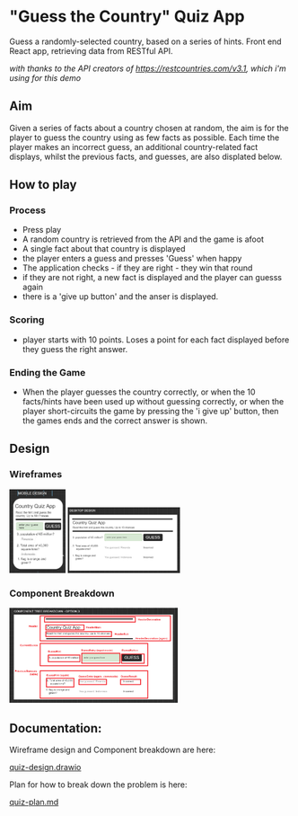 # "Guess the Country" Quiz App

Guess a randomly-selected country, based on a series of hints. Front end React app, retrieving data from RESTful API.

_with thanks to the API creators of https://restcountries.com/v3.1, which i'm using for this demo_

## Aim

Given a series of facts about a country chosen at random, the aim is for the player to guess the country using as few facts as possible. Each time the player makes an incorrect guess, an additional country-related fact displays, whilst the previous facts, and guesses, are also displated below.

## How to play

### Process

-   Press play
-   A random country is retrieved from the API and the game is afoot
-   A single fact about that country is displayed
-   the player enters a guess and presses 'Guess' when happy
-   The application checks - if they are right - they win that round
-   if they are not right, a new fact is displayed and the player can guesss again
-   there is a 'give up button' and the anser is displayed.

### Scoring

-   player starts with 10 points. Loses a point for each fact displayed before they guess the right answer.

### Ending the Game

-   When the player guesses the country correctly, or when the 10 facts/hints have been used up without guessing correctly, or when the player short-circuits the game by pressing the 'i give up' button, then the games ends and the correct answer is shown.

## Design

### Wireframes

<img src="./public/quiz-design-mid-game-mobile.png" alt="Wireframe design for mobile version, showing a game in progress" width="100"/>
<img src="./public/quiz-design-mid-game-desktop.png" alt="Wireframe design for desktop version, showing a game in progress" width="200"/>

<br />

### Component Breakdown

<img src="./public/quiz-design-component-breakdown-desktop.png" alt="Component breakdonw for desktop version" width="300"/>

## Documentation:

Wireframe design and Component breakdown are here:

[quiz-design.drawio](./quiz-design.drawio)

Plan for how to break down the problem is here:

[quiz-plan.md](./quiz-plan.md)
